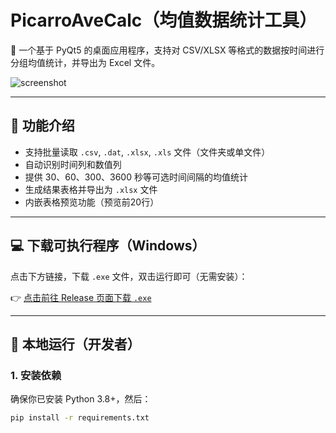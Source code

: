 # PicarroAveCalc（均值数据统计工具）

🎯 一个基于 PyQt5 的桌面应用程序，支持对 CSV/XLSX 等格式的数据按时间进行分组均值统计，并导出为 Excel 文件。

![screenshot](https://user-images.githubusercontent.com/yourusername/screenshot.png) <!-- 可选加截图 -->

---

## 🧩 功能介绍

- 支持批量读取 `.csv`, `.dat`, `.xlsx`, `.xls` 文件（文件夹或单文件）
- 自动识别时间列和数值列
- 提供 30、60、300、3600 秒等可选时间间隔的均值统计
- 生成结果表格并导出为 `.xlsx` 文件
- 内嵌表格预览功能（预览前20行）

---

## 💻 下载可执行程序（Windows）

点击下方链接，下载 `.exe` 文件，双击运行即可（无需安装）：

👉 [点击前往 Release 页面下载 `.exe`](https://github.com/Simonwang5529/PicarroAveCalc/releases/latest)

---

## 🚀 本地运行（开发者）

### 1. 安装依赖
确保你已安装 Python 3.8+，然后：

```bash
pip install -r requirements.txt
